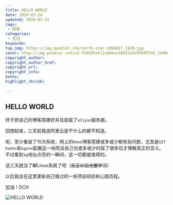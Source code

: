 ```yaml
---
title: HELLO WORLD
date: 2020-03-24
updated: 2020-03-24
tags:
 - 随笔
categories:
 - 生活
keywords:
top_img: https://img.pandior.ink/north-star-2869817_1920.jpg
cover: http://img.pandior.ink/v2-754b95a512ad8eac56d33a3c03b957d4_1440w.jpg
copyright_author: 
copyright_author_href: 
copyright_url: 
copyright_info: 
katex:
highlight_shrink:

---
```


## HELLO WORLD

终于把自己的博客搭建好并且挂载了`aliyun`服务器。

回想起来，三天前我连阿里云是干什么的都不知道。

呃，至少重装了15次系统，网上的`Hexo`博客搭建或多或少都有些问题，尤其是`GIT hooks`和`nginx`配置这一块而且自己也或多或少的踩了很多坑才理解真正的含义。不过看到`ip`地址点亮的一瞬间，这一切都是值得的。

这三天就当了解Linux系统了吧（~~反正以后也要学习~~）

以后我会在这里更新自己做过的一些项目经验和心路历程。

加油！DCH

![HELLO WORLD](http://img.pandior.ink/v2-6f979da8a30bc87fe4ab4958a3192e42_1440w.jpg)

